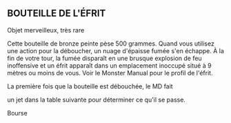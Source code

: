 ## BOUTEILLE DE L'ÉFRIT

Objet merveilleux, très rare

Cette bouteille de bronze peinte pèse 500 grammes. Quand
vous utilisez une action pour la déboucher, un nuage
d'épaisse fumée s'en échappe. À la fin de votre tour, la fumée
disparaît en une brusque explosion de feu inoffensive et
un éfrit apparaît dans un emplacement inoccupé situé à
9 mètres ou moins de vous. Voir le Monster Manual pour le
profil de l'éfrit.

La première fois que la bouteille est débouchée, le MD fait

un jet dans la table suivante pour déterminer ce qu'il se passe.

Bourse